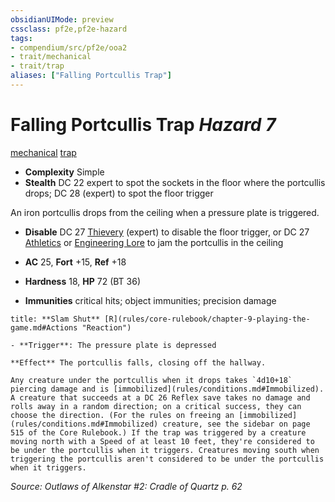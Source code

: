 ```yaml
---
obsidianUIMode: preview
cssclass: pf2e,pf2e-hazard
tags:
- compendium/src/pf2e/ooa2
- trait/mechanical
- trait/trap
aliases: ["Falling Portcullis Trap"]
---
```

# Falling Portcullis Trap *Hazard 7*  
[mechanical](rules/traits/mechanical.md "Mechanical Hazard Trait")  [trap](rules/traits/trap.md "Trap Hazard Trait")  

- **Complexity** Simple
- **Stealth** DC 22 expert to spot the sockets in the floor where the portcullis drops; DC 28 (expert) to spot the floor trigger  

An iron portcullis drops from the ceiling when a pressure plate is triggered.

- **Disable** DC 27 [Thievery](compendium/skills.md#Thievery) (expert) to disable the floor trigger, or DC 27 [Athletics](compendium/skills.md#Athletics) or [Engineering Lore](compendium/skills.md#Lore) to jam the portcullis in the ceiling  

- **AC** 25, **Fort** +15, **Ref** +18
- **Hardness** 18, **HP** 72 (BT 36)
- **Immunities** critical hits; object immunities; precision damage

```ad-embed-ability
title: **Slam Shut** [R](rules/core-rulebook/chapter-9-playing-the-game.md#Actions "Reaction")

- **Trigger**: The pressure plate is depressed

**Effect** The portcullis falls, closing off the hallway.

Any creature under the portcullis when it drops takes `4d10+18` piercing damage and is [immobilized](rules/conditions.md#Immobilized). A creature that succeeds at a DC 26 Reflex save takes no damage and rolls away in a random direction; on a critical success, they can choose the direction. (For the rules on freeing an [immobilized](rules/conditions.md#Immobilized) creature, see the sidebar on page 515 of the Core Rulebook.) If the trap was triggered by a creature moving north with a Speed of at least 10 feet, they're considered to be under the portcullis when it triggers. Creatures moving south when triggering the portcullis aren't considered to be under the portcullis when it triggers.
```

*Source: Outlaws of Alkenstar #2: Cradle of Quartz p. 62*